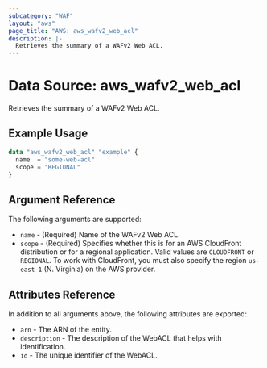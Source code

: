 ```yaml
---
subcategory: "WAF"
layout: "aws"
page_title: "AWS: aws_wafv2_web_acl"
description: |-
  Retrieves the summary of a WAFv2 Web ACL.
---
```


# Data Source: aws_wafv2_web_acl

Retrieves the summary of a WAFv2 Web ACL.

## Example Usage

```terraform
data "aws_wafv2_web_acl" "example" {
  name  = "some-web-acl"
  scope = "REGIONAL"
}
```

## Argument Reference

The following arguments are supported:

* `name` - (Required) Name of the WAFv2 Web ACL.
* `scope` - (Required) Specifies whether this is for an AWS CloudFront distribution or for a regional application. Valid values are `CLOUDFRONT` or `REGIONAL`. To work with CloudFront, you must also specify the region `us-east-1` (N. Virginia) on the AWS provider.

## Attributes Reference

In addition to all arguments above, the following attributes are exported:

* `arn` - The ARN of the entity.
* `description` - The description of the WebACL that helps with identification.
* `id` - The unique identifier of the WebACL.
